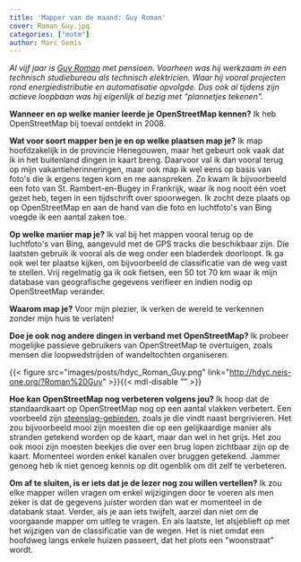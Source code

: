 ```yaml
---
title: 'Mapper van de maand: Guy Roman'
cover: Roman_Guy.jpg
categories: ["motm"]
author: Marc Gemis
---
```


​_Al vijf jaar is [Guy Roman](http://www.openstreetmap.org/user/Roman%20Guy) met pensioen. Voorheen was hij werkzaam in een technisch studiebureau als technisch elektricien. Waar hij vooral projecten rond energiedistributie en automatisatie opvolgde. Dus ook al tijdens zijn actieve loopbaan was hij eigenlijk al bezig met "plannetjes tekenen"._

**Wanneer en op welke manier leerde je OpenStreetMap kennen?**
Ik heb OpenStreetMap bij toeval ontdekt in 2008.

**Wat voor soort mapper ben je en op welke plaatsen map je?**
Ik map hoofdzakelijk in de provincie Henegouwen, maar het gebeurt ook vaak dat ik in het buitenland dingen in kaart breng. Daarvoor val ik dan vooral terug op mijn vakantieherinneringen, maar ook map ik wel eens op basis van foto's die ik ergens tegen kom en me aanspreken. Zo kwam ik bijvoorbeeld een foto van St. Rambert-en-Bugey in Frankrijk, waar ik nog nooit één voet gezet heb, tegen in een tijdschrift over spoorwegen. Ik zocht deze plaats op op OpenStreetMap en aan de hand van die foto en luchtfoto's van Bing voegde ik een aantal zaken toe.

**Op welke manier map je?**
Ik val bij het mappen vooral terug op de luchtfoto's van Bing, aangevuld met de GPS tracks die beschikbaar zijn. Die laatsten gebruik ik vooral als de weg onder een bladerdek doorloopt. Ik ga ook wel ter plaatse kijken, om bijvoorbeeld de classificatie van de weg vast te stellen. Vrij regelmatig ga ik ook fietsen, een 50 tot 70 km waar ik mijn database van geografische gegevens verifieer en indien nodig op OpenStreetMap verander.

**Waarom map je?**
Voor mijn plezier, ik verken de wereld te verkennen zonder mijn huis te verlaten!

**Doe je ook nog andere dingen in verband met OpenStreetMap?**
Ik probeer mogelijke passieve gebruikers van OpenStreetMap te overtuigen, zoals mensen die loopwedstrijden of wandeltochten organiseren.

{{< figure src="images/posts/hdyc_Roman_Guy.png" link="http://hdyc.neis-one.org/?Roman%20Guy" >}}{{< mdl-disable "<!-- markdownlint-disable MD034 -->" >}}

**Hoe kan OpenStreetMap nog verbeteren volgens jou?**
Ik hoop dat de standaardkaart op OpenStreetMap nog op een aantal vlakken verbetert. Een voorbeeld zijn [steenslag-gebieden](http://wiki.openstreetmap.org/wiki/Tag:natural%3Dscree), zoals je die vindt naast bergrivieren. Het zou bijvoorbeeld mooi zijn moesten die op een gelijkaardige manier als stranden getekend worden op de kaart, maar dan wel in het grijs. Het zou ook mooi zijn moesten beekjes die over een brug lopen zichtbaar zijn op de kaart. Momenteel worden enkel kanalen over bruggen getekend. Jammer genoeg heb ik niet genoeg kennis op dit ogenblik om dit zelf te verbeteren.

**Om af te sluiten, is er iets dat je de lezer nog zou willen vertellen?**
Ik zou elke mapper willen vragen om enkel wijzigingen door te voeren als men zeker is dat de gegevens juister worden dan wat er momenteel in de databank staat. Verder, als je aan iets twijfelt, aarzel dan niet om de voorgaande mapper om uitleg te vragen. En als laatste, let alsjeblieft op met het wijzigen van de classificatie van de wegen. Het is niet omdat een hoofdweg langs enkele huizen passeert, dat het plots een "woonstraat" wordt.
